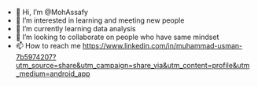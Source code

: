 - 👋 Hi, I’m @MohAssafy
- 👀 I’m interested in learning and meeting new people 
- 🌱 I’m currently learning data analysis 
- 💞️ I’m looking to collaborate on people who have same mindset
- 📫 How to reach me https://www.linkedin.com/in/muhammad-usman-7b5974207?utm_source=share&utm_campaign=share_via&utm_content=profile&utm_medium=android_app

<!---
MohAssafy/MohAssafy is a ✨ special ✨ repository because its `README.md` (this file) appears on your GitHub profile.
You can click the Preview link to take a look at your changes.
--->
